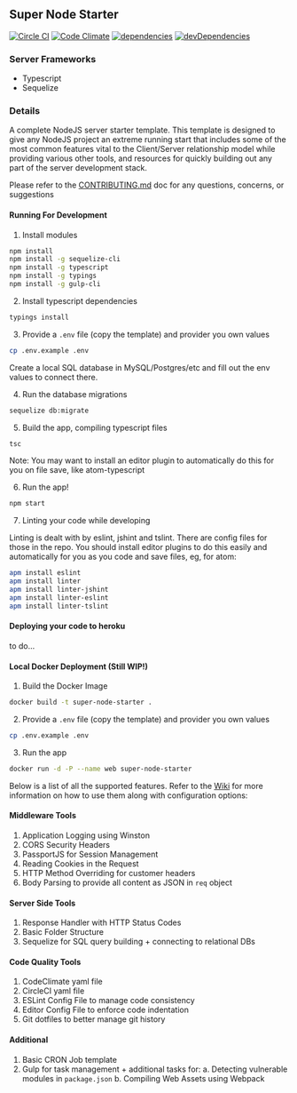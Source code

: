 ## Super Node Starter

[![Circle CI](https://circleci.com/gh/Stephn-R/super-node-starter.svg?style=svg&circle-token=15cb369d08b433d47648e998cf8eac8e369ca858)](https://circleci.com/gh/Stephn-R/super-node-starter) [![Code Climate](https://codeclimate.com/repos/567779db7df1497f6c004c1d/badges/e873373aad89c2eca43e/gpa.svg)](https://codeclimate.com/repos/567779db7df1497f6c004c1d/feed) [![dependencies](https://david-dm.org/stephn-r/super-node-starter.svg)](https://david-dm.org/stephn-r/super-node-starter) [![devDependencies](https://david-dm.org/stephn-r/super-node-starter/dev-status.svg)](https://david-dm.org/stephn-r/super-node-starter#info=devDependencies)

### Server Frameworks

- Typescript
- Sequelize

### Details

A complete NodeJS server starter template. This template is designed to give any NodeJS project an extreme running start that includes some of the most common features vital to the Client/Server relationship model while providing various other tools, and resources for quickly building out any part of the server development stack.

Please refer to the [CONTRIBUTING.md](https://github.com/stephn-r/super-node-starter/blob/master/CONTRIBUTING.md) doc for any questions, concerns, or suggestions

#### Running For Development

1. Install modules

```sh
npm install
npm install -g sequelize-cli
npm install -g typescript
npm install -g typings
npm install -g gulp-cli
```

2. Install typescript dependencies

```sh
typings install
```

3. Provide a `.env` file (copy the template) and provider you own values

```sh
cp .env.example .env
```

Create a local SQL database in MySQL/Postgres/etc and fill out the env values to connect there.

4. Run the database migrations
```sh
sequelize db:migrate
```

5. Build the app, compiling typescript files

```sh
tsc
```

Note: You may want to install an editor plugin to automatically do this for you on file save, like atom-typescript

6. Run the app!

```sh
npm start
```

7. Linting your code while developing

Linting is dealt with by eslint, jshint and tslint. There are config files for those in the repo. You should install editor plugins to do this easily and automatically for you as you code and save files, eg, for atom:

```sh
apm install eslint
apm install linter
apm install linter-jshint
apm install linter-eslint
apm install linter-tslint
```

#### Deploying your code to heroku ####
to do...

#### Local Docker Deployment (Still WIP!)

1. Build the Docker Image

```sh
docker build -t super-node-starter .
```

2. Provide a `.env` file (copy the template) and provider you own values

```sh
cp .env.example .env
```

3. Run the app

```sh
docker run -d -P --name web super-node-starter
```

Below is a list of all the supported features. Refer to the [Wiki](https://github.com/stephn-r/super-node-starter/wiki) for more information on how to use them along with configuration options:

#### Middleware Tools
1. Application Logging using Winston
2. CORS Security Headers
3. PassportJS for Session Management
4. Reading Cookies in the Request
5. HTTP Method Overriding for customer headers
6. Body Parsing to provide all content as JSON in `req` object

#### Server Side Tools
1. Response Handler with HTTP Status Codes
2. Basic Folder Structure
3. Sequelize for SQL query building + connecting to relational DBs

#### Code Quality Tools
1. CodeClimate yaml file
2. CircleCI yaml file
3. ESLint Config File to manage code consistency
4. Editor Config File to enforce code indentation
5. Git dotfiles to better manage git history

#### Additional
1. Basic CRON Job template
2. Gulp for task management + additional tasks for:
	a. Detecting vulnerable modules in `package.json`
	b. Compiling Web Assets using Webpack
